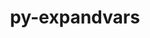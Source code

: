 ---
title: "py-expandvars"
layout: cache
categories: [package, develop-2024-12-15]
meta: {"versions": ["0.12.0"], "compilers": ["gcc@=11.4.0", "gcc@=13.2.0", "gcc@=9.4.0", "oneapi@=2024.2.1"], "oss": ["ubuntu20.04", "ubuntu22.04", "ubuntu24.04"], "platforms": ["linux"], "targets": ["aarch64", "neoverse_v1", "ppc64le", "x86_64_v3"], "stacks": ["e4s", "e4s-neoverse_v1", "e4s-oneapi", "e4s-power", "ml-linux-aarch64-cpu", "ml-linux-aarch64-cuda", "ml-linux-x86_64-cpu", "ml-linux-x86_64-cuda", "root"], "num_specs": 12, "num_specs_by_stack": {"e4s-power": 1, "root": 12, "e4s-neoverse_v1": 2, "e4s": 2, "e4s-oneapi": 1, "ml-linux-aarch64-cuda": 3, "ml-linux-aarch64-cpu": 3, "ml-linux-x86_64-cpu": 3, "ml-linux-x86_64-cuda": 3}}
spec_details: [{"hash": "hvj4cqi3zrznpphodxatozmqkvkj4hkk", "compiler": "gcc@=9.4.0", "versions": ["0.12.0"], "os": "ubuntu20.04", "platform": "linux", "target": "ppc64le", "variants": ["build_system=python_pip"], "stacks": ["e4s-power", "root"], "size": "-", "tarball": "https://binaries.spack.io/develop-2024-12-15/build_cache/linux-ubuntu20.04-ppc64le/gcc-9.4.0/py-expandvars-0.12.0/linux-ubuntu20.04-ppc64le-gcc-9.4.0-py-expandvars-0.12.0-hvj4cqi3zrznpphodxatozmqkvkj4hkk.spack"}, {"hash": "cgvwilj4352pej3ma7k6pds2h66uqi5j", "compiler": "gcc@=11.4.0", "versions": ["0.12.0"], "os": "ubuntu22.04", "platform": "linux", "target": "neoverse_v1", "variants": ["build_system=python_pip"], "stacks": ["e4s-neoverse_v1", "root"], "size": "-", "tarball": "https://binaries.spack.io/develop-2024-12-15/build_cache/linux-ubuntu22.04-neoverse_v1/gcc-11.4.0/py-expandvars-0.12.0/linux-ubuntu22.04-neoverse_v1-gcc-11.4.0-py-expandvars-0.12.0-cgvwilj4352pej3ma7k6pds2h66uqi5j.spack"}, {"hash": "7nwrdc45fkz44os3qf7gmyqaann5hoxz", "compiler": "gcc@=11.4.0", "versions": ["0.12.0"], "os": "ubuntu22.04", "platform": "linux", "target": "neoverse_v1", "variants": ["build_system=python_pip"], "stacks": ["e4s-neoverse_v1", "root"], "size": "-", "tarball": "https://binaries.spack.io/develop-2024-12-15/build_cache/linux-ubuntu22.04-neoverse_v1/gcc-11.4.0/py-expandvars-0.12.0/linux-ubuntu22.04-neoverse_v1-gcc-11.4.0-py-expandvars-0.12.0-7nwrdc45fkz44os3qf7gmyqaann5hoxz.spack"}, {"hash": "g7mlyjqdvu6dc2d7ge7gy3rrsma5lbhp", "compiler": "gcc@=11.4.0", "versions": ["0.12.0"], "os": "ubuntu22.04", "platform": "linux", "target": "x86_64_v3", "variants": ["build_system=python_pip"], "stacks": ["e4s", "root"], "size": "-", "tarball": "https://binaries.spack.io/develop-2024-12-15/build_cache/linux-ubuntu22.04-x86_64_v3/gcc-11.4.0/py-expandvars-0.12.0/linux-ubuntu22.04-x86_64_v3-gcc-11.4.0-py-expandvars-0.12.0-g7mlyjqdvu6dc2d7ge7gy3rrsma5lbhp.spack"}, {"hash": "tbihfyzo6pxfwqbyxlbc7aocgd225fpq", "compiler": "gcc@=11.4.0", "versions": ["0.12.0"], "os": "ubuntu22.04", "platform": "linux", "target": "x86_64_v3", "variants": ["build_system=python_pip"], "stacks": ["e4s", "root"], "size": "-", "tarball": "https://binaries.spack.io/develop-2024-12-15/build_cache/linux-ubuntu22.04-x86_64_v3/gcc-11.4.0/py-expandvars-0.12.0/linux-ubuntu22.04-x86_64_v3-gcc-11.4.0-py-expandvars-0.12.0-tbihfyzo6pxfwqbyxlbc7aocgd225fpq.spack"}, {"hash": "je6k2n5reokl6wu4awpunj34jnzafdiz", "compiler": "oneapi@=2024.2.1", "versions": ["0.12.0"], "os": "ubuntu22.04", "platform": "linux", "target": "x86_64_v3", "variants": ["build_system=python_pip"], "stacks": ["e4s-oneapi", "root"], "size": "-", "tarball": "https://binaries.spack.io/develop-2024-12-15/build_cache/linux-ubuntu22.04-x86_64_v3/oneapi-2024.2.1/py-expandvars-0.12.0/linux-ubuntu22.04-x86_64_v3-oneapi-2024.2.1-py-expandvars-0.12.0-je6k2n5reokl6wu4awpunj34jnzafdiz.spack"}, {"hash": "lxfrl4qaquwggt62mfp4wttupevv5b42", "compiler": "gcc@=13.2.0", "versions": ["0.12.0"], "os": "ubuntu24.04", "platform": "linux", "target": "aarch64", "variants": ["build_system=python_pip"], "stacks": ["ml-linux-aarch64-cuda", "root", "ml-linux-aarch64-cpu"], "size": "-", "tarball": "https://binaries.spack.io/develop-2024-12-15/build_cache/linux-ubuntu24.04-aarch64/gcc-13.2.0/py-expandvars-0.12.0/linux-ubuntu24.04-aarch64-gcc-13.2.0-py-expandvars-0.12.0-lxfrl4qaquwggt62mfp4wttupevv5b42.spack"}, {"hash": "w3gp4bwu7kkiifnatvp4lie7jj7hsbtz", "compiler": "gcc@=13.2.0", "versions": ["0.12.0"], "os": "ubuntu24.04", "platform": "linux", "target": "aarch64", "variants": ["build_system=python_pip"], "stacks": ["ml-linux-aarch64-cuda", "root", "ml-linux-aarch64-cpu"], "size": "-", "tarball": "https://binaries.spack.io/develop-2024-12-15/build_cache/linux-ubuntu24.04-aarch64/gcc-13.2.0/py-expandvars-0.12.0/linux-ubuntu24.04-aarch64-gcc-13.2.0-py-expandvars-0.12.0-w3gp4bwu7kkiifnatvp4lie7jj7hsbtz.spack"}, {"hash": "hvrth5qqmceg7x752qxfehih4nxoglr6", "compiler": "gcc@=13.2.0", "versions": ["0.12.0"], "os": "ubuntu24.04", "platform": "linux", "target": "aarch64", "variants": ["build_system=python_pip"], "stacks": ["ml-linux-aarch64-cuda", "root", "ml-linux-aarch64-cpu"], "size": "-", "tarball": "https://binaries.spack.io/develop-2024-12-15/build_cache/linux-ubuntu24.04-aarch64/gcc-13.2.0/py-expandvars-0.12.0/linux-ubuntu24.04-aarch64-gcc-13.2.0-py-expandvars-0.12.0-hvrth5qqmceg7x752qxfehih4nxoglr6.spack"}, {"hash": "kxbvf6ua5bavon7i2ivmjafcjeyugu7z", "compiler": "gcc@=13.2.0", "versions": ["0.12.0"], "os": "ubuntu24.04", "platform": "linux", "target": "x86_64_v3", "variants": ["build_system=python_pip"], "stacks": ["ml-linux-x86_64-cpu", "ml-linux-x86_64-cuda", "root"], "size": "-", "tarball": "https://binaries.spack.io/develop-2024-12-15/build_cache/linux-ubuntu24.04-x86_64_v3/gcc-13.2.0/py-expandvars-0.12.0/linux-ubuntu24.04-x86_64_v3-gcc-13.2.0-py-expandvars-0.12.0-kxbvf6ua5bavon7i2ivmjafcjeyugu7z.spack"}, {"hash": "fvi2q24ojoii4hew2nzrdf3nvflfl4iv", "compiler": "gcc@=13.2.0", "versions": ["0.12.0"], "os": "ubuntu24.04", "platform": "linux", "target": "x86_64_v3", "variants": ["build_system=python_pip"], "stacks": ["ml-linux-x86_64-cpu", "ml-linux-x86_64-cuda", "root"], "size": "-", "tarball": "https://binaries.spack.io/develop-2024-12-15/build_cache/linux-ubuntu24.04-x86_64_v3/gcc-13.2.0/py-expandvars-0.12.0/linux-ubuntu24.04-x86_64_v3-gcc-13.2.0-py-expandvars-0.12.0-fvi2q24ojoii4hew2nzrdf3nvflfl4iv.spack"}, {"hash": "e4ftjt3ho7yy7nu4hbdqhn2zzoekiggo", "compiler": "gcc@=13.2.0", "versions": ["0.12.0"], "os": "ubuntu24.04", "platform": "linux", "target": "x86_64_v3", "variants": ["build_system=python_pip"], "stacks": ["ml-linux-x86_64-cpu", "ml-linux-x86_64-cuda", "root"], "size": "-", "tarball": "https://binaries.spack.io/develop-2024-12-15/build_cache/linux-ubuntu24.04-x86_64_v3/gcc-13.2.0/py-expandvars-0.12.0/linux-ubuntu24.04-x86_64_v3-gcc-13.2.0-py-expandvars-0.12.0-e4ftjt3ho7yy7nu4hbdqhn2zzoekiggo.spack"}]
---